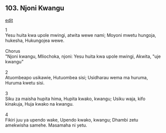 ## 103. Njoni Kwangu
[edit](https://docs.google.com/document/d/1P0OTZqbXIGZUXeinsr2q4hht1g5%2D7Ncm/edit?mode=html)



1\
Yesu huita kwa upole mwingi, atwita wewe nami; Moyoni mwetu hungoja,
hukesha, Hukungojea wewe.\
\
Chorus\
\"Njoni kwangu, Mliochoka, njoni: Yesu huita kwa upole mwingi, Akwita,
\"uje kwangu\"\
\
2\
Atuombeapo usikawie, Hutuombea sisi; Usidharau wema ma huruma, Huruma
kwetu sisi.\
\
3\
Siku za maisha hupita hima, Hupita kwako, kwangu; Usiku waja, kifo
kinakuja, Huja kwako na kwangu.\
\
4\
Fikiri juu ya upendo wake, Upendo kwako, kwangu; Dhambi zetu amekwisha
samehe. Masamaha ni yetu.
